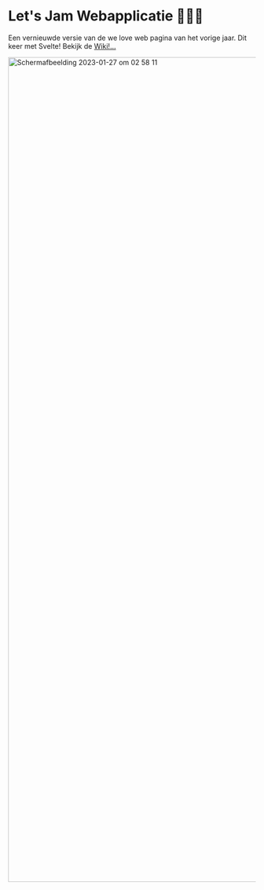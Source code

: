 # Let's Jam Webapplicatie 👩🏻‍💻
Een vernieuwde versie van de we love web pagina van het vorige jaar. Dit keer met Svelte! 
Bekijk de [Wiki!...]()

<img width="1680" alt="Schermafbeelding 2023-01-27 om 02 58 11" src="https://user-images.githubusercontent.com/90447045/215749267-9d99e339-8302-40e8-909d-9589365de20c.png">

